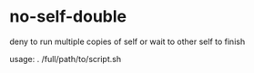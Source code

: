 # no-self-double
deny to run multiple copies of self or wait to other self to finish

usage: . /full/path/to/script.sh
